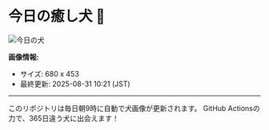 # 今日の癒し犬 🐶
 
![今日の犬](https://teru-kuma.github.io/daily-character/daily.jpg?d=202508311021)

**画像情報:**
- サイズ: 680 x 453
- 最終更新: 2025-08-31 10:21 (JST)

---

このリポジトリは毎日朝9時に自動で犬画像が更新されます。
GitHub Actionsの力で、365日違う犬に出会えます！
